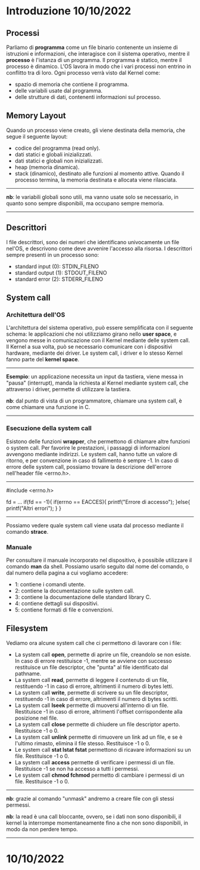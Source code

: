 # Introduzione 10/10/2022
## Processi
Parliamo di __programma__ come un file binario contenente un insieme di istruzioni e informazioni, che interagisce con il sistema operativo, mentre il __processo__ è l'istanza di un programma. Il programma è statico, mentre il processo è dinamico.
L'OS lavora in modo che i vari processi non entrino in conflitto tra di loro. Ogni processo verrà visto dal Kernel come:
- spazio di memoria che contiene il programma.
- delle variabili usate dal programma.
- delle strutture di dati, contenenti informazioni sul processo.

## Memory Layout
Quando un processo viene creato, gli viene destinata della memoria, che segue il seguente layout:
- codice del programma (read only).
- dati statici e globali inizializzati.
- dati statici e globali non inizializzati.
- heap (memoria dinamica).
- stack (dinamico), destinato alle funzioni al momento attive.
Quando il processo termina, la memoria destinata e allocata viene rilasciata.

- - -
__nb__: le variabili globali sono utili, ma vanno usate solo se necessario, in quanto sono sempre disponibili, ma occupano sempre memoria.
- -  -
## Descrittori
I file descrittori, sono dei numeri che identificano univocamente un file nel'OS, e descrivono come deve avvenire l'accesso alla risorsa. I descrittori sempre presenti in un processo sono: 
- standard input (0): STDIN_FILENO
- standard output (1): STDOUT_FILENO
- standard error (2): STDERR_FILENO

## System call
### Architettura dell'OS
L'architettura del sistema operativo, può essere semplificata con il seguente schema: le applicazioni che noi utilizziamo girano nello __user space__, e vengono messe in comunicazione con il Kernel mediante delle system call. Il Kernel a sua volta, può se necessario comunicare con i dispositivi hardware, mediante dei driver. Le system call, i driver e lo stesso Kernel fanno parte del __kernel space__.

- - -
__Esempio__: un applicazione necessita un input da tastiera, viene messa in "pausa" (interrupt), manda la richiesta al Kernel mediante system call, che attraverso i driver, permette di utilizzare la tastiera.

__nb__: dal punto di vista di un programmatore, chiamare una system call, è come chiamare una funzione in C.
- - -

### Esecuzione della system call
Esistono delle funzioni __wrapper__, che permettono di chiamare altre funzioni o system call.
Per favorire le prestazioni, i passaggi di informazioni avvengono mediante indirizzi.
Le system call, hanno tutte un valore di ritorno, e per convenzione in caso di fallimento è sempre -1. In caso di errore delle system call, possiamo trovare la descrizione dell'errore nell'header file <errno.h>.
- - -
#include <errno.h>

fd = ...
if(fd == -1){
    if(errno == EACCES){
        printf("Errore di accesso");
    }else{
        printf("Altri errori");
    }
}
- - -
Possiamo vedere quale system call viene usata dal processo mediante il comando __strace__.

### Manuale
Per consultare il manuale incorporato nel dispositivo, è possibile utilizzare il comando __man__ da shell. Possiamo usarlo seguito dal nome del comando, o dal numero della pagina a cui vogliamo accedere:
- 1: contiene i comandi utente.
- 2: contiene la documentazione sulle system call.
- 3: contiene la documentazione delle standard library C.
- 4: contiene dettagli sui dispositivi.
- 5: contiene formati di file e convenzioni.

## Filesystem
Vediamo ora alcune system call che ci permettono di lavorare con i file:
- La system call __open__, permette di aprire un file, creandolo se non esiste. In caso di errore restituisce -1, mentre se avviene con successo restituisce un file descriptor, che "punta" al file identificato dal pathname.
- La system call __read__, permette di leggere il contenuto di un file, restituendo -1 in caso di errore, altrimenti il numero di bytes letti.
- La system call __write__, permette di scrivere su un file descriptor, restituendo -1 in caso di errore, altrimenti il numero di bytes scritti.
- La system call __lseek__ permette di muoversi all'interno di un file. Restituisce -1 in caso di errore, altrimenti l'offset corrispondente alla posizione nel file.
- La system call __close__ permette di chiudere un file descriptor aperto. Restituisce -1 o 0.
- La system call __unlink__ permette di rimuovere un link ad un file, e se è l'ultimo rimasto, elimina il file stesso. Restituisce -1 o 0.
- Le system call __stat lstat fstat__ permettono di ricavare informazioni su un file. Restituisce -1 o 0.
- La system call __access__ permette di verificare i permessi di un file. Restituisce -1 se non ha accesso a tutti i permessi.
- Le system call __chmod fchmod__ permetto di cambiare i permessi di un file. Restituisce -1 o 0.
- - -
__nb__: grazie al comando "unmask" andremo a creare file con gli stessi permessi.

__nb__: la read è una call bloccante, ovvero, se i dati non sono disponibili, il kernel la interrompe momentaneamente fino a che non sono disponibili, in modo da non perdere tempo.
- - -

#  10/10/2022
